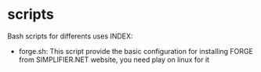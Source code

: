 # scripts
Bash scripts for differents uses
INDEX:
- forge.sh: This script provide the basic configuration for installing FORGE from SIMPLIFIER.NET website, you need play on linux for it
